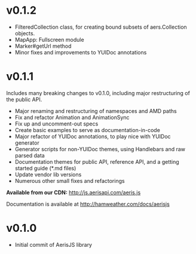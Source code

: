 # v0.1.2

* FilteredCollection class, for creating bound subsets of aers.Collection objects.
* MapApp: Fullscreen module
* Marker#getUrl method
* Minor fixes and improvements to YUIDoc annotations

# v0.1.1

Includes many breaking changes to v0.1.0, including major restructuring of the public API.

* Major renaming and restructuring of namespaces and AMD paths
* Fix and refactor Animation and AnimationSync
* Fix up and uncomment-out specs
* Create basic examples to serve as documentation-in-code
* Major refactor of YUIDoc annotations, to play nice with YUIDoc generator
* Generator scripts for non-YUIDoc themes, using Handlebars and raw parsed data
* Documentation themes for public API, reference API, and a getting started guide (*.md files)
* Update vendor lib versions
* Numerous other small fixes and refactorings

**Available from our CDN:**
http://js.aerisapi.com/aeris.js

Documentation is available at http://hamweather.com/docs/aerisjs

# v0.1.0

* Initial commit of AerisJS library